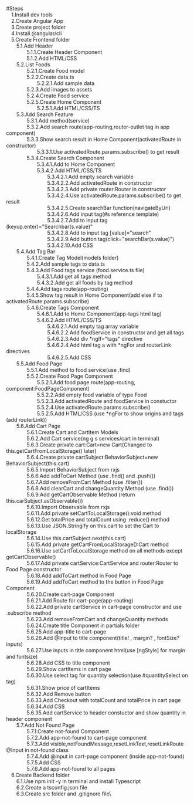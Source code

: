 #Steps\
&emsp;1.Install dev tools\
&emsp;2.Create Angular App\
&emsp;3.Create project folder\
&emsp;4.Install @angular/cli\
&emsp;5.Create Frontend folder\
&emsp;&emsp;5.1.Add Header\
&emsp;&emsp;&emsp;&emsp;5.1.1.Create Header Component\
&emsp;&emsp;&emsp;&emsp;5.1.2.Add HTML/CSS\
&emsp;&emsp;5.2.List Foods\
&emsp;&emsp;&emsp;&emsp;5.2.1.Create Food model\
&emsp;&emsp;&emsp;&emsp;5.2.2.Create data.ts\
&emsp;&emsp;&emsp;&emsp;&emsp;&emsp;5.2.2.1.Add sample data\
&emsp;&emsp;&emsp;&emsp;5.2.3.Add images to assets\
&emsp;&emsp;&emsp;&emsp;5.2.4.Create Food service\
&emsp;&emsp;&emsp;&emsp;5.2.5.Create Home Component\
&emsp;&emsp;&emsp;&emsp;&emsp;&emsp;5.2.5.1.Add HTML/CSS/TS\
&emsp;&emsp;5.3.Add Search Feature\
&emsp;&emsp;&emsp;&emsp;5.3.1.Add method(service)\
&emsp;&emsp;&emsp;&emsp;5.3.2.Add search route(app-routing,router-outlet tag in app component)\
&emsp;&emsp;&emsp;&emsp;5.3.3.Show search result in Home Component(activatedRoute in constructor)\
&emsp;&emsp;&emsp;&emsp;&emsp;&emsp;5.3.3.1.Use activatedRoute.params.subscribe() to get result\
&emsp;&emsp;&emsp;&emsp;5.3.4.Create Search Component\
&emsp;&emsp;&emsp;&emsp;&emsp;&emsp;5.3.4.1.Add to Home Component\
&emsp;&emsp;&emsp;&emsp;&emsp;&emsp;5.3.4.2.Add HTML/CSS/TS\
&emsp;&emsp;&emsp;&emsp;&emsp;&emsp;&emsp;&emsp;5.3.4.2.1.Add empty search variable\
&emsp;&emsp;&emsp;&emsp;&emsp;&emsp;&emsp;&emsp;5.3.4.2.2.Add activatedRoute in constructor\
&emsp;&emsp;&emsp;&emsp;&emsp;&emsp;&emsp;&emsp;5.3.4.2.3.Add private router:Router in constructor\
&emsp;&emsp;&emsp;&emsp;&emsp;&emsp;&emsp;&emsp;5.3.4.2.4.Use activatedRoute.params.subscribe() to get result\
&emsp;&emsp;&emsp;&emsp;&emsp;&emsp;&emsp;&emsp;5.3.4.2.5.Create searchBar function(navigateByUrl)\
&emsp;&emsp;&emsp;&emsp;&emsp;&emsp;&emsp;&emsp;5.3.4.2.6.Add input tag(#s reference template)\
&emsp;&emsp;&emsp;&emsp;&emsp;&emsp;&emsp;&emsp;5.3.4.2.7.Add to input tag (keyup.enter)="Searchbar(s.value)"\
&emsp;&emsp;&emsp;&emsp;&emsp;&emsp;&emsp;&emsp;5.3.4.2.8.Add to input tag [value]="search"\
&emsp;&emsp;&emsp;&emsp;&emsp;&emsp;&emsp;&emsp;5.3.4.2.9.Add button tag(click="searchBar(s.value)")\
&emsp;&emsp;&emsp;&emsp;&emsp;&emsp;&emsp;&emsp;5.3.4.2.10.Add CSS\
&emsp;&emsp;5.4.Add Tag Bar\
&emsp;&emsp;&emsp;&emsp;5.4.1.Create Tag Model(models folder)\
&emsp;&emsp;&emsp;&emsp;5.4.2.Add sample tags to data.ts\
&emsp;&emsp;&emsp;&emsp;5.4.3.Add Food tags service (food.service.ts file)\
&emsp;&emsp;&emsp;&emsp;&emsp;&emsp;5.4.3.1.Add get all tags method\
&emsp;&emsp;&emsp;&emsp;&emsp;&emsp;5.4.3.2.Add get all foods by tag method\
&emsp;&emsp;&emsp;&emsp;5.4.4.Add tags route(app-routing)\
&emsp;&emsp;&emsp;&emsp;5.4.5.Show tag result in Home Component(add else if to activatedRoute.params.subscribe)\
&emsp;&emsp;&emsp;&emsp;5.4.6.Create Tags Component\
&emsp;&emsp;&emsp;&emsp;&emsp;&emsp;5.4.6.1.Add to Home Component(app-tags html tag)\
&emsp;&emsp;&emsp;&emsp;&emsp;&emsp;5.4.6.2.Add HTML/CSS/TS\
&emsp;&emsp;&emsp;&emsp;&emsp;&emsp;&emsp;&emsp;5.4.6.2.1.Add empty tag array variable\
&emsp;&emsp;&emsp;&emsp;&emsp;&emsp;&emsp;&emsp;5.4.6.2.2.Add foodService in constructor and get all tags\
&emsp;&emsp;&emsp;&emsp;&emsp;&emsp;&emsp;&emsp;5.4.6.2.3.Add div *ngIf="tags" directive\
&emsp;&emsp;&emsp;&emsp;&emsp;&emsp;&emsp;&emsp;5.4.6.2.4.Add html tag a with *ngFor and routerLink directives\
&emsp;&emsp;&emsp;&emsp;&emsp;&emsp;&emsp;&emsp;5.4.6.2.5.Add CSS\
&emsp;&emsp;5.5.Add Food Page\
&emsp;&emsp;&emsp;&emsp;5.5.1.Add method to food service(use .find)\
&emsp;&emsp;&emsp;&emsp;5.5.2.Create Food Page Component\
&emsp;&emsp;&emsp;&emsp;&emsp;&emsp;5.5.2.1.Add food page route(app-routing, component:FoodPageComponent)\
&emsp;&emsp;&emsp;&emsp;&emsp;&emsp;5.5.2.2.Add empty food variable of type Food\
&emsp;&emsp;&emsp;&emsp;&emsp;&emsp;5.5.2.3.Add activatedRoute and foodService in constuctor\
&emsp;&emsp;&emsp;&emsp;&emsp;&emsp;5.5.2.4.Use activatedRoute.params.subscribe()\
&emsp;&emsp;&emsp;&emsp;&emsp;&emsp;5.5.2.5.Add HTML/CSS (use *ngFor to show origins and tags (add routerLink))\
&emsp;&emsp;5.6.Add Cart Page\
&emsp;&emsp;&emsp;&emsp;5.6.1.Create Cart and CartItem Models\
&emsp;&emsp;&emsp;&emsp;5.6.2.Add Cart service(ng g s services/cart in terminal)\
&emsp;&emsp;&emsp;&emsp;5.6.3.Create private cart:Cart=new Cart(Changed to this.getCartFromLocalStorage() later)\
&emsp;&emsp;&emsp;&emsp;5.6.4.Create private cartSubject:BehaviorSubject<Cart>=new BehaviorSubject(this.cart)\
&emsp;&emsp;&emsp;&emsp;5.6.5.Import BehaviorSubject from rxjs\
&emsp;&emsp;&emsp;&emsp;5.6.6.Add addToCart Method (use .find() and .push())\
&emsp;&emsp;&emsp;&emsp;5.6.7.Add removeFromCart Method (use .filter())\
&emsp;&emsp;&emsp;&emsp;5.6.8.Add clearCart and changeQuantity Method (use .find())\
&emsp;&emsp;&emsp;&emsp;5.6.9.Add getCartObservable Method (return this.carSubject.asObservable())\
&emsp;&emsp;&emsp;&emsp;5.6.10.Import Observable from rxjs\
&emsp;&emsp;&emsp;&emsp;5.6.11.Add private setCartToLocalStorage():void method\
&emsp;&emsp;&emsp;&emsp;5.6.12.Get totalPrice and totalCount using .reduce() method\
&emsp;&emsp;&emsp;&emsp;5.6.13.Use JSON.Stringify on this.cart to set the Cart to localStorage\
&emsp;&emsp;&emsp;&emsp;5.6.14.Use this.cartSubject.next(this.cart)\
&emsp;&emsp;&emsp;&emsp;5.6.15.Add private getCartFromLocalStorage():Cart method\
&emsp;&emsp;&emsp;&emsp;5.6.16.Use setCartToLocalStorage method on all methods except getCartObservable()\
&emsp;&emsp;&emsp;&emsp;5.6.17.Add private cartService:CartService and router:Router to Food Page constructor\
&emsp;&emsp;&emsp;&emsp;5.6.18.Add addToCart method in Food Page\
&emsp;&emsp;&emsp;&emsp;5.6.19.Add addToCart method to the button in Food Page Component\
&emsp;&emsp;&emsp;&emsp;5.6.20.Create cart-page Component\
&emsp;&emsp;&emsp;&emsp;5.6.21.Add Route for cart-page(app-routing)\
&emsp;&emsp;&emsp;&emsp;5.6.22.Add private cartService in cart-page constructor and use .subscribe method\
&emsp;&emsp;&emsp;&emsp;5.6.23.Add removeFromCart and changeQuantity methods\
&emsp;&emsp;&emsp;&emsp;5.6.24.Create title Component in partials folder\
&emsp;&emsp;&emsp;&emsp;5.6.25.Add app-title to cart-page\
&emsp;&emsp;&emsp;&emsp;5.6.26.Add @Input to title component(title! , margin? , fontSize? inputs)\
&emsp;&emsp;&emsp;&emsp;5.6.27.Use inputs in title component html(use [ngStyle] for margin and fontsize)\
&emsp;&emsp;&emsp;&emsp;5.6.28.Add CSS to title component\
&emsp;&emsp;&emsp;&emsp;5.6.29.Show cartItems in cart page\
&emsp;&emsp;&emsp;&emsp;5.6.30.Use select tag for quantity selection(use #quantitySelect on tag)\
&emsp;&emsp;&emsp;&emsp;5.6.31.Show price of cartItems\
&emsp;&emsp;&emsp;&emsp;5.6.32.Add Remove button\
&emsp;&emsp;&emsp;&emsp;5.6.33.Add Checkout with totalCount and totalPrice in cart page\
&emsp;&emsp;&emsp;&emsp;5.6.34.Add CSS\
&emsp;&emsp;&emsp;&emsp;5.6.35.Add cartService to header constuctor and show quantity in header component\
&emsp;&emsp;5.7.Add Not Found Page\
&emsp;&emsp;&emsp;&emsp;5.7.1.Create not-found Component\
&emsp;&emsp;&emsp;&emsp;5.7.2.Add app-not-found to cart-page component\
&emsp;&emsp;&emsp;&emsp;5.7.3.Add visible,notFoundMessage,resetLinkText,resetLinkRoute @Input in not-found class\
&emsp;&emsp;&emsp;&emsp;5.7.4.Add @input in cart-page component (inside app-not-found)\
&emsp;&emsp;&emsp;&emsp;5.7.5.Add CSS\
&emsp;&emsp;&emsp;&emsp;5.7.6.Add app-not-found to all pages\
&emsp;6.Create Backend folder\
&emsp;&emsp;6.1.Use npm init -y in terminal and install Typescript\
&emsp;&emsp;6.2.Create a tsconfig.json file\
&emsp;&emsp;6.3.Create src folder and .gitignore file\




